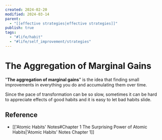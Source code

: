```yaml
---
created: 2024-02-20
modified: 2024-03-14
parent:
  - "[[effective strategies|effective strategies]]"
publish: true
tags:
  - "#life/habit"
  - "#life/self_improvement/strategies"
---
```


# The Aggregation of Marginal Gains
"**The aggregation of marginal gains**" is the idea that finding small improvements in everything you do and accumulating them over time.

Since the pace of transformation can be so slow, sometimes it can be hard to appreciate effects of good habits and it is easy to let bad habits slide.

## Reference
- [['Atomic Habits' Notes#Chapter 1 The Surprising Power of Atomic Habits|'Atomic Habits' Notes Chapter 1]]